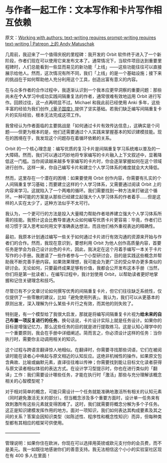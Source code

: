 # 与作者一起工作：文本写作和卡片写作相互依赖

原文：[Working with authors: text-writing requires prompt-writing requires text-writing | Patreon 上的 Andy Matuschak](https://www.patreon.com/posts/working-with-43630252)

几周前，我迎来了一个值得庆祝的里程碑：我开发的 Orbit 软件终于进入了一个新阶段，作者们现在可以使用它来发布文本了。通常情况下，当软件项目达到重要里程碑时，人们总能看到一些显而易见的新功能「上线」——这些功能往往可以直接展示给他人。然而，这次情况有所不同，我们「上线」的是一个基础设施；接下来的挑战在于如何帮助他人充分利用这个工具，创造出富有意义的内容。

在与众多作者的合作过程中，我逐渐认识到一个我本应更早洞察的重要问题：那些尚未在**个人**学习中成功实践间隔重复法的作者，通常很难有效地运用 Orbit 进行写作。回顾过往，这一点再明显不过。Michael 和我此前已经使用 Anki 多年，这些丰富的经验为我们创作[《量子国度》](https://quantum.country/)提供了坚实基础。若我们缺乏编写间隔重复卡片的实际经验，根本无法完成这项工作。

我曾经认为作者面临的主要挑战是「如何通过卡片有效传达信息」，这确实是个问题——但更为根本的是，他们还需要通过个人实践来掌握基本的知识建模技能。现在的困境在于，我发现这个问题存在着循环依赖的关系。

Orbit 的一个核心理念是：编写优质的复习卡片是间隔重复学习系统难以普及的一大障碍。然而，我们可以通过巧妙地将专家编写的卡片融入上下文叙述中，显著降低这一门槛。当你阅读越来越多专家编写的卡片时，你会逐渐掌握如何在这个领域进行创作。这样一来，你自己编写卡片和建立个人学习体系的难度就会大大降低。

然而，这里存在一个潜在的困境：如果要使用 Orbit 创作内容，你需要有扎实的个人间隔重复学习基础；而要建立这样的个人学习体系，又需要通过阅读 Orbit 上的内容来学习。这就陷入了一个两难的循环。我们需要找到一种方法来打破这个循环。一种可能的方案是从那些已经建立起强大个人学习体系的作者着手……但是这样的人实在太少了，这种方法似乎不太可行。

我认为，一个更可行的方法是投入大量精力帮助作者培养建立强大个人学习体系所需的技能。我预计这会比教导普通大众如何编写优质卡片更容易：毕竟，作者们已经习惯于深入思考如何用文字准确表达想法，而且他们格外重视表达的精确性。

最初，我原本计划通过编写一些关于如何通过卡片进行有效沟通的资源来开始与作者们的合作。然而，我现在意识到，要想利用 Orbit 为他人创作高质量内容，首要任务是学会为自己设计出色的卡片。因此，我决定在这个月着手编写一本关于卡片写作的小手册。我邀请了一些作者参与一个小型研讨会，目的是实践这些概念并帮助我不断完善手册内容。如果效果理想，我可能会为更广泛的受众举办更多类似的研讨会。无论如何，只要最终成果足够有价值，我都会公开发布这本手册（当然，你们将是第一批读者）。在编写过程中，我计划使用 Orbit，以帮助读者更好地掌握和记住关键理念和技巧。

尽管已有不少文章讨论如何撰写优秀的间隔重复卡片，但它们往往缺乏系统性，仅仅提供了一些零散的建议，比如「避免使用列表」。我认为，我们可以从更基本的原则出发，深入理解为什么某些卡片行之有效，而其他的则失败了。

特别是，有一个模型给了我很大启发，那就是将编写间隔重复卡片视为**给未来的自己布置一项反复进行的任务**。换句话说，卡片设计实际上就是任务设计。如果你的目标是增强记忆力，那么这些任务的目的就是进行提取练习。这是认知心理学中的一个重要原则，我会在手册中详细阐述。简而言之，你必须设计这样的任务：当你执行时，需要你主动调用相关的知识。

这个过程与跨语言翻译惊人地相似。在翻译时，你需要寻找那些词语，它们在被阅读时能在读者心中唤起与原文相近的认知反应。这绝非机械性的操作。如果原文包含典故、比喻或幽默元素，直译往往难以传神；你需要找到能让目标文化读者获得与原文读者相似体验的表达方式。在设计学习型提示时，你也在进行类似的「翻译」工作：我们需要设计哪些任务，才能在执行时「激活」那些与充分理解该概念相关的心智模型呢？

对于相对简单的概念，可能只需设计一个任务就能准确地激活所有相关的认知元素（同时避免激活无关的部分）。但当概念涉及多个重要方面时，设计单一任务来有效刺激所有这些元素就变得困难了。这时，我们就需要将概念分解为多个子任务。这正是知识建模发挥作用的地方。面对一项知识，我们如何表达其构成要素及其之间的关系？答案会因知识类型（如陈述性、程序性和概念性知识）而异，但每种类型都有其相应的框架可供使用。

————————

管理说明：如果你住在欧洲，你现在可以选择用英镑或欧元支付你的会员费，而不是美元。我一如既往地感谢你们的善意支持。我无法相信这个小小的实验室社区现在有 400 多人在里面！